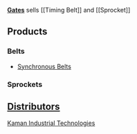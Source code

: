 [**Gates**](http://www.gates.com/products/industrial/industrial-belts) sells [[Timing Belt]] and [[Sprocket]]

## Products
### Belts
* [Synchronous Belts](https://en.wikipedia.org/wiki/Toothed_belt)

### Sprockets

## [Distributors](http://www.gates.com/where-to-buy/industrial-distributor-locator)
[Kaman Industrial Technologies](https://ec.kamandirect.com/us/index.jsp)